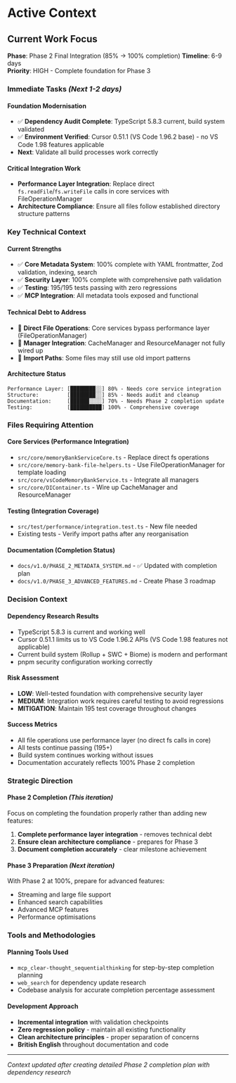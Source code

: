 # Active Context

## Current Work Focus

**Phase**: Phase 2 Final Integration (85% → 100% completion)
**Timeline**: 6-9 days  
**Priority**: HIGH - Complete foundation for Phase 3

### **Immediate Tasks** *(Next 1-2 days)*

#### **Foundation Modernisation**
- ✅ **Dependency Audit Complete**: TypeScript 5.8.3 current, build system validated
- ✅ **Environment Verified**: Cursor 0.51.1 (VS Code 1.96.2 base) - no VS Code 1.98 features applicable
- **Next**: Validate all build processes work correctly

#### **Critical Integration Work**
- **Performance Layer Integration**: Replace direct `fs.readFile`/`fs.writeFile` calls in core services with FileOperationManager
- **Architecture Compliance**: Ensure all files follow established directory structure patterns

### **Key Technical Context**

#### **Current Strengths**
- ✅ **Core Metadata System**: 100% complete with YAML frontmatter, Zod validation, indexing, search
- ✅ **Security Layer**: 100% complete with comprehensive path validation 
- ✅ **Testing**: 195/195 tests passing with zero regressions
- ✅ **MCP Integration**: All metadata tools exposed and functional

#### **Technical Debt to Address**
- 🔧 **Direct File Operations**: Core services bypass performance layer (FileOperationManager)
- 🔧 **Manager Integration**: CacheManager and ResourceManager not fully wired up
- 🔧 **Import Paths**: Some files may still use old import patterns

#### **Architecture Status**
```
Performance Layer: [████████░░] 80% - Needs core service integration
Structure:         [████████░░] 85% - Needs audit and cleanup  
Documentation:     [██████░░░░] 70% - Needs Phase 2 completion update
Testing:           [██████████] 100% - Comprehensive coverage
```

### **Files Requiring Attention**

#### **Core Services (Performance Integration)**
- `src/core/memoryBankServiceCore.ts` - Replace direct fs operations
- `src/core/memory-bank-file-helpers.ts` - Use FileOperationManager for template loading
- `src/core/vsCodeMemoryBankService.ts` - Integrate all managers
- `src/core/DIContainer.ts` - Wire up CacheManager and ResourceManager

#### **Testing (Integration Coverage)**
- `src/test/performance/integration.test.ts` - New file needed
- Existing tests - Verify import paths after any reorganisation

#### **Documentation (Completion Status)**
- `docs/v1.0/PHASE_2_METADATA_SYSTEM.md` - ✅ Updated with completion plan
- `docs/v1.0/PHASE_3_ADVANCED_FEATURES.md` - Create Phase 3 roadmap

### **Decision Context**

#### **Dependency Research Results** 
- TypeScript 5.8.3 is current and working well
- Cursor 0.51.1 limits us to VS Code 1.96.2 APIs (VS Code 1.98 features not applicable)
- Current build system (Rollup + SWC + Biome) is modern and performant
- pnpm security configuration working correctly

#### **Risk Assessment**
- **LOW**: Well-tested foundation with comprehensive security layer
- **MEDIUM**: Integration work requires careful testing to avoid regressions
- **MITIGATION**: Maintain 195 test coverage throughout changes

#### **Success Metrics**
- All file operations use performance layer (no direct fs calls in core)
- All tests continue passing (195+)
- Build system continues working without issues
- Documentation accurately reflects 100% Phase 2 completion

### **Strategic Direction**

#### **Phase 2 Completion** *(This iteration)*
Focus on completing the foundation properly rather than adding new features:
1. **Complete performance layer integration** - removes technical debt
2. **Ensure clean architecture compliance** - prepares for Phase 3
3. **Document completion accurately** - clear milestone achievement

#### **Phase 3 Preparation** *(Next iteration)*
With Phase 2 at 100%, prepare for advanced features:
- Streaming and large file support
- Enhanced search capabilities  
- Advanced MCP features
- Performance optimisations

### **Tools and Methodologies**

#### **Planning Tools Used**
- `mcp_clear-thought_sequentialthinking` for step-by-step completion planning
- `web_search` for dependency update research
- Codebase analysis for accurate completion percentage assessment

#### **Development Approach**
- **Incremental integration** with validation checkpoints
- **Zero regression policy** - maintain all existing functionality
- **Clean architecture principles** - proper separation of concerns
- **British English** throughout documentation and code

---

*Context updated after creating detailed Phase 2 completion plan with dependency research*